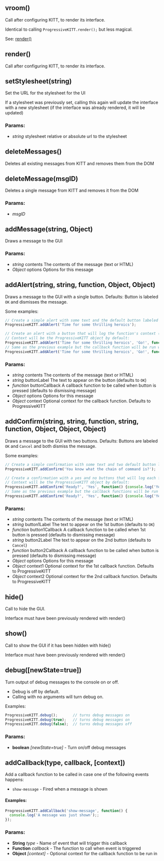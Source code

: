 

<!-- Start src/progressive-ui-kitt.js -->

<!--
Progressive UI KITT
version : 0.0.1
author  : Tal Ater @TalAter
license : MIT
https://github.com/TalAter/Progressive-UI-KITT
-->

## vroom()

Call after configuring KITT, to render its interface.

Identical to calling `ProgressiveKITT.render();` but less magical.

See: [render()](#render)

## render()

Call after configuring KITT, to render its interface.

## setStylesheet(string)

Set the URL for the stylesheet for the UI

If a stylesheet was previously set, calling this again will update the
interface with a new stylesheet (if the interface was already rendered,
it will be updated)

### Params:

* *string* stylesheet relative or absolute url to the stylesheet

## deleteMessages()

Deletes all existing messages from KITT and removes them from the DOM

## deleteMessage(msgID)

Deletes a single message from KITT and removes it from the DOM

### Params:

* *msgID* 

## addMessage(string, Object)

Draws a message to the GUI

### Params:

* *string* contents The contents of the message (text or HTML)
* *Object* options Options for this message

## addAlert(string, string, function, Object, Object)

Draws a message to the GUI with a single button.
Defaults: Button is labeled `OK` and dismisses the message.

Some examples:
````javascript
// Create a simple alert with some text and the default button labeled `OK` which will dismiss the alert:
ProgressiveKITT.addAlert('Time for some thrilling heroics');

// Create an alert with a button that will log the function's context (i.e. this) to the console.
// Context will be the ProgressiveKITT object by default:
ProgressiveKITT.addAlert('Time for some thrilling heroics', 'Go!', function() {console.log(this);});
// Same as the previous example but the callback function will be run with the window as its context (ie this)
ProgressiveKITT.addAlert('Time for some thrilling heroics', 'Go!', function() {console.log(this);}, {}, window);
````

### Params:

* *string* contents The contents of the message (text or HTML)
* *string* buttonLabel The text to appear on the button (defaults to `OK`)
* *function* buttonCallback A callback function to be called when button is pressed (defaults to dismissing message)
* *Object* options Options for this message
* *Object* context Optional context for the callback function. Defaults to ProgressiveKITT

## addConfirm(string, string, function, string, function, Object, Object, Object)

Draws a message to the GUI with two buttons.
Defaults: Buttons are labeled `OK` and `Cancel` and both dismiss the message.

Some examples:
````javascript
// Create a simple confirmation with some text and two default button labeled `OK` and `cancel` which will dismiss the alert:
ProgressiveKITT.addConfirm('You know what the chain of command is?');

// Create a confirmation with a yes and no buttons that will log each function's context (i.e. this) to the console.
// Context will be the ProgressiveKITT object by default:
ProgressiveKITT.addConfirm('Ready?', 'Yes', function() {console.log('Yes!');}, 'No',  function() {console.log('No!');});
// Same as the previous example but the callback functions will be run with the window as its context (ie this)
ProgressiveKITT.addConfirm('Ready?', 'Yes', function() {console.log('Yes!');}, 'No',  function() {console.log('No!');}, {}, window, window);
````

### Params:

* *string* contents The contents of the message (text or HTML)
* *string* button1Label The text to appear on the 1st button (defaults to `OK`)
* *function* button1Callback A callback function to be called when 1st button is pressed (defaults to dismissing message)
* *string* button2Label The text to appear on the 2nd button (defaults to `Cancel`)
* *function* button2Callback A callback function to be called when button is pressed (defaults to dismissing message)
* *Object* options Options for this message
* *Object* context1 Optional context for the 1st callback function. Defaults to ProgressiveKITT
* *Object* context2 Optional context for the 2nd callback function. Defaults to ProgressiveKITT

## hide()

Call to hide the GUI.

Interface must have been previously rendered with render()

## show()

Call to show the GUI if it has been hidden with hide()

Interface must have been previously rendered with render()

## debug([newState=true])

Turn output of debug messages to the console on or off.

* Debug is off by default.
* Calling with no arguments will turn debug on.

Examples:
````javascript
ProgressiveKITT.debug();       // turns debug messages on
ProgressiveKITT.debug(true);   // turns debug messages on
ProgressiveKITT.debug(false);  // turns debug messages off
````

### Params:

* **boolean** *[newState=true]* - Turn on/off debug messages

## addCallback(type, callback, [context])

Add a callback function to be called in case one of the following events happens:

* `show-message` - Fired when a message is shown

#### Examples:
````javascript
ProgressiveKITT.addCallback('show-message', function() {
  console.log('A message was just shown');;
});

````

### Params:

* **String** *type* - Name of event that will trigger this callback
* **Function** *callback* - The function to call when event is triggered
* **Object** *[context]* - Optional context for the callback function to be run in

<!-- End src/progressive-ui-kitt.js -->

